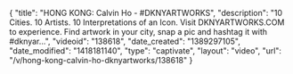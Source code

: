 {
    "title": "HONG KONG: Calvin Ho - #DKNYARTWORKS",
    "description": "10 Cities. 10 Artists. 10 Interpretations of an Icon. Visit DKNYARTWORKS.COM to experience. Find artwork in your city, snap a pic and hashtag it with #dknyar...",
    "videoid": "138618",
    "date_created": "1389297105",
    "date_modified": "1418181140",
    "type": "captivate",
    "layout": "video",
    "url": "\/v\/hong-kong-calvin-ho-dknyartworks\/138618"
}